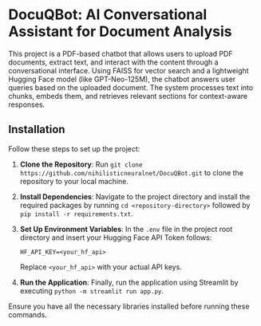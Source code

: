 # DocuQBot: AI Conversational Assistant for Document Analysis

This project is a PDF-based chatbot that allows users to upload PDF documents, extract text, and interact with the content through a conversational interface. Using FAISS for vector search and a lightweight Hugging Face model (like GPT-Neo-125M), the chatbot answers user queries based on the uploaded document. The system processes text into chunks, embeds them, and retrieves relevant sections for context-aware responses.

## Installation

Follow these steps to set up the project:

1. **Clone the Repository**: Run `git clone https://github.com/nihilisticneuralnet/DocuQBot.git` to clone the repository to your local machine.

2. **Install Dependencies**: Navigate to the project directory and install the required packages by running `cd <repository-directory>` followed by `pip install -r requirements.txt`. 

3. **Set Up Environment Variables**: In the `.env` file in the project root directory and insert your Hugging Face API Token follows:
   ```plaintext
   HF_API_KEY=<your_hf_api>
   ```
   Replace `<your_hf_api>` with your actual API keys.

4. **Run the Application**: Finally, run the application using Streamlit by executing `python -m streamlit run app.py`.

Ensure you have all the necessary libraries installed before running these commands.
